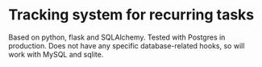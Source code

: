 # Tracking system for recurring tasks

Based on python, flask and SQLAlchemy. Tested with Postgres in production. Does not have any specific database-related hooks, so will work with MySQL and sqlite.


